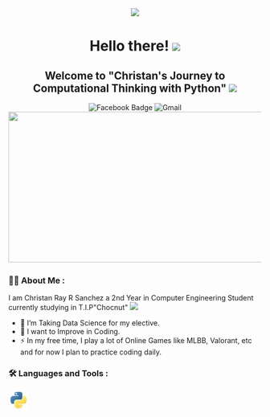 <div id="header" align="center">
  <img src="https://media1.giphy.com/media/v1.Y2lkPTc5MGI3NjExcDBiM2MwdzQ1amplMmw2ZTg2MmZ4MmxhbzB4NW9neG5lMm9sZHptdyZlcD12MV9pbnRlcm5hbF9naWZfYnlfaWQmY3Q9Zw/bcKmIWkUMCjVm/giphy.gif" width="350"/>
   
</div>

<h1 align="center">
  Hello there!
  <img src="https://media.giphy.com/media/hvRJCLFzcasrR4ia7z/giphy.gif" width="30px"/>
</h1>

<h2 align="center">
  Welcome to "Christan's Journey to Computational Thinking with Python"
  <img src="https://media2.giphy.com/media/v1.Y2lkPTc5MGI3NjExYjZkOGg2emd6bDZmNmFmZzJuamNwanIzMTVraWhwM3lmeHJ0Y2lxNSZlcD12MV9pbnRlcm5hbF9naWZfYnlfaWQmY3Q9Zw/26n7b7PjSOZJwVCmY/giphy.gif" width="40px"/>
</h2>

<div id="badges" align="center">
  <img src="https://img.shields.io/badge/Facebook-blue?style=for-the-badge&logo=Facebook&logoColor=white" alt="Facebook Badge"/>
  <img src="https://img.shields.io/badge/Gmail-D14836?style=for-the-badge&logo=gmail&logoColor=white" alt="Gmail"/>
</div>

<div id="header" align="center">
  <img src="https://media4.giphy.com/media/v1.Y2lkPTc5MGI3NjExdmJqYmRxbzRwdjVvdHltdDAzY3Fpb21scjM5dmNqZTZ0cGdqa2gzdyZlcD12MV9pbnRlcm5hbF9naWZfYnlfaWQmY3Q9Zw/WVNnyv96C3iltOFutg/giphy.gif" width="900" height="300"/>
</div>

### :man_technologist: About Me :

I am Christan Ray R Sanchez a 2nd Year in Computer Engineering Student currently studying in T.I.P"Chocnut" 
   <img src="https://media3.giphy.com/media/v1.Y2lkPTc5MGI3NjExZjRqNzNvZXd5d2Rha2loNHRqdGRndWt0YzZreHZvd2E5NWluZXUyNSZlcD12MV9pbnRlcm5hbF9naWZfYnlfaWQmY3Q9cw/3cwLpdCalQrML78gbe/giphy.gif" width="30">

- :telescope: I’m Taking Data Science for my elective.
- :seedling: I want to Improve in Coding.
- :zap: In my free time, I play a lot of Online Games like MLBB, Valorant, etc and for now I plan to practice coding daily.

### :hammer_and_wrench: Languages and Tools :
<div>
  <img src="https://github.com/devicons/devicon/blob/master/icons/python/python-original.svg" title="Python" alt="Python" width="40" height="40"/>&nbsp;

</div>


